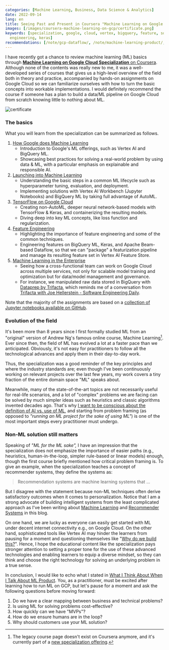 ```yaml
---
categories: [Machine Learning, Business, Data Science & Analytics]
date: 2022-09-14
lang: en
title: Seeing Past and Present in Coursera "Machine Learning on Google Cloud" Specialization
images: [/images/coursera-machine-learning-on-gcp/certificate.png]
keywords: [specialization, google, cloud, vertex, bigquery, feature, solving, systems,
  engineering, keras]
recommendations: [/note/gcp-dataflow/, /note/machine-learning-product/, /note/coursera-scala-capstone/]
---
```


I have recently got a chance to review machine learning (ML) basics through [**Machine Learning on Google Cloud Specialization** on Coursera](https://coursera.org/share/28e4b7d13b11fbf63f5795f0701cf283). Although none of the contents was really new to me, it was a well-developed series of courses that gives us a high-level overview of the field both in theory and practice, accompanied by hands-on assignments on Google Cloud so we can familiarize ourselves with how to turn the basic concepts into workable implementations. I would definitely recommend the course if someone has a plan to build a data/ML pipeline on Google Cloud from scratch knowing little to nothing about ML.

![certificate](/images/coursera-machine-learning-on-gcp/certificate.png)

### The basics

What you will learn from the specialization can be summarized as follows.

1. [How Google does Machine Learning](https://www.coursera.org/learn/google-machine-learning?specialization=machine-learning-tensorflow-gcp)
    - Introduction to Google's ML offerings, such as Vertex AI and BigQuery ML.
    - Showcasing best practices for solving a real-world problem by using data & ML, with a particular emphasis on explainable and responsible AI.
2. [Launching into Machine Learning](https://www.coursera.org/learn/launching-machine-learning?specialization=machine-learning-tensorflow-gcp)
    - Understanding the basic steps in a common ML lifecycle such as hyperparameter tuning, evaluation, and deployment.
    - Implementing solutions with Vertex AI Workbench (Jupyter Notebooks) and BigQuery ML by taking full advantage of AutoML.
3. [TensorFlow on Google Cloud](https://www.coursera.org/learn/intro-tensorflow?specialization=machine-learning-tensorflow-gcp) 
    - Creating non-AutoML, deeper neural network-based models with TensorFlow & Keras, and containerizing the resulting models.
    - Diving deep into key ML concepts, like loss function and regularization.
4. [Feature Engineering](https://www.coursera.org/learn/feature-engineering?specialization=machine-learning-tensorflow-gcp)
    - Highlighting the importance of feature engineering and some of the common techniques.
    - Engineering features on BigQuery ML, Keras, and Apache Beam-based Dataflow, so that we can "package" a featurization pipeline and manage its resulting feature set in Vertex AI Feature Store.
5. [Machine Learning in the Enterprise](https://www.coursera.org/learn/art-science-ml?specialization=machine-learning-tensorflow-gcp)
    - Seeing how a cross-functional team can work on Google Cloud across multiple services, not only for scalable model training and optimization but for data/model management and governance.
    - For instance, we manipulated raw data stored in BigQuery with [Dataprep by Trifacta](https://cloud.google.com/dataprep), which reminds me of a conversation from [Trifacta with Joe Hellerstein - Software Engineering Daily](https://softwareengineeringdaily.com/2021/12/20/trifacta-with-joe-hellerstein/).

Note that the majority of the assignments are based on a [collection of Jupyter notebooks available on GitHub](https://github.com/GoogleCloudPlatform/training-data-analyst/tree/master/courses/machine_learning/deepdive2).

### Evolution of the field

It's been more than 8 years since I first formally studied ML from an "original" version of Andrew Ng's famous online course, Machine Learning[^1]. Ever since then, the field of ML has evolved a lot at a faster pace than we anticipated. Obviously, it's not easy for practitioners to follow all the technological advances and apply them in their day-to-day work. 

Thus, the specialization was a good reminder of the key principles and where the industry standards are; even though I've been continuously working on relevant projects over the last few years, my work covers a tiny fraction of the entire domain space "ML" speaks about.

Meanwhile, many of the state-of-the-art topics are not necessarily useful for real-life scenarios, and a lot of "complex" problems we are facing can be solved by much simpler ideas such as heuristics and classic algorithms invented decades ago. That's why [I want to be conscious about the definition of AI vs. use of ML](/note/klara-and-the-sun/), and starting from problem framing (as opposed to *"running an ML project for the sake of using ML"*) is one of the most important steps every practitioner must undergo.

### Non-ML solution still matters

Speaking of *"ML for the ML sake",* I have an impression that the specialization does not emphasize the importance of easier paths (e.g., heuristics, human-in-the-loop, simpler rule-based or linear models) enough, though the first course briefly mentioned how critical problem framing is. To give an example, when the specialization teaches a concept of recommender systems, they define the systems as:

> Recommendation systems are machine learning systems that ...

But I disagree with the statement because non-ML techniques often derive satisfactory outcomes when it comes to personalization. Notice that I am a strong advocate of building intelligent systems from the least complicated approach as I've been writing about [Machine Learning](/note/category/machine-learning/) and [Recommender Systems](/note/category/recommender-systems/) in this blog.

On one hand, we are lucky as everyone can easily get started with ML under decent internet connectivity e.g., on Google Cloud. On the other hand, sophisticated tools like Vertex AI may hinder the learners from pausing for a moment and questioning themselves like "[Why do we build this?](/note/foundations-of-humane-technology/)". Hence, I hope the educational content like the specialization pays stronger attention to setting a proper tone for the use of these advanced technologies and enabling learners to equip a diverse mindset, so they can think and choose the right technology for solving an underlying problem in a true sense.

In conclusion, I would like to echo what I stated in [What I Think About When I Talk About ML Product](/note/machine-learning-product/). You, as a practitioner, must be excited after learning how to run ML on GCP, but let's pause for a moment and ask the following questions before moving forward:

1. Do we have a clear mapping between business and technical problems?
2. Is using ML for solving problems cost-effective?
3. How quickly can we have "MVPs"?
4. How do we ensure humans are in the loop?
5. Why should customers use your ML solution?

[^1]: The legacy course page doesn't exist on Coursera anymore, and it's currently part of a [new specialization offering](https://www.coursera.org/specializations/machine-learning-introduction).

